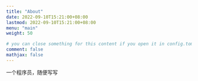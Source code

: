 ```yaml
---
title: "About"
date: 2022-09-10T15:21:00+08:00
lastmod: 2022-09-10T15:21:00+08:00
menu: "main"
weight: 50

# you can close something for this content if you open it in config.toml.
comment: false
mathjax: false
---
```


一个程序员，随便写写